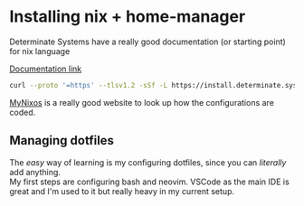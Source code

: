 # Installing nix + home-manager

Determinate Systems have a really good documentation (or starting point) for nix language

[Documentation link](https://determinate.systems/posts/determinate-nix-installer/)


```bash
curl --proto '=https' --tlsv1.2 -sSf -L https://install.determinate.systems/nix | sh -s -- install
```

[MyNixos](https://mynixos.com/) is a really good website to look up how the configurations are coded.

## Managing dotfiles

The *easy* way of learning is my configuring dotfiles, since you can *literally* add anything.  
My first steps are configuring bash and neovim. VSCode as the main IDE is great and I'm used to it but really heavy in my current setup.
